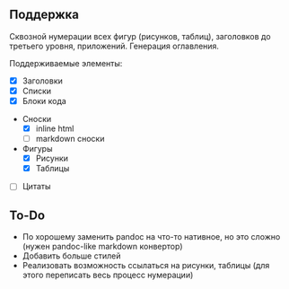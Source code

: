 ## Поддержка 

Сквозной нумерации всех фигур (рисунков, таблиц), заголовков до третьего уровня, приложений. Генерация оглавления. 

Поддерживаемые элементы:
- [x] Заголовки 
- [x] Списки
- [x] Блоки кода
- Сноски
  - [x] inline html 
  - [ ] markdown сноски
- Фигуры
  - [x] Рисунки
  - [x] Таблицы
- [ ] Цитаты


## To-Do

- По хорошему заменить pandoc на что-то нативное, но это сложно (нужен pandoc-like markdown конвертор) 
- Добавить больше стилей 
- Реализовать возможность ссылаться на рисунки, таблицы (для этого переписать весь процесс нумерации)